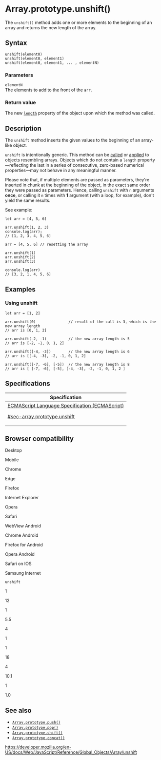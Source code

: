 # Array.prototype.unshift()

The `unshift()` method adds one or more elements to the beginning of an array and returns the new length of the array.

## Syntax

    unshift(element0)
    unshift(element0, element1)
    unshift(element0, element1, ... , elementN)

### Parameters

`elementN`  
The elements to add to the front of the `arr`.

### Return value

The new [`length`](length) property of the object upon which the method was called.

## Description

The `unshift` method inserts the given values to the beginning of an array-like object.

`unshift` is intentionally generic. This method can be [called](../function/call) or [applied](../function/apply) to objects resembling arrays. Objects which do not contain a `length` property—reflecting the last in a series of consecutive, zero-based numerical properties—may not behave in any meaningful manner.

Please note that, if multiple elements are passed as parameters, they're inserted in chunk at the beginning of the object, in the exact same order they were passed as parameters. Hence, calling `unshift` with `n` arguments **once**, or calling it `n` times with **1** argument (with a loop, for example), don't yield the same results.

See example:

    let arr = [4, 5, 6]

    arr.unshift(1, 2, 3)
    console.log(arr);
    // [1, 2, 3, 4, 5, 6]

    arr = [4, 5, 6] // resetting the array

    arr.unshift(1)
    arr.unshift(2)
    arr.unshift(3)

    console.log(arr)
    // [3, 2, 1, 4, 5, 6]

## Examples

### Using unshift

    let arr = [1, 2]

    arr.unshift(0)               // result of the call is 3, which is the new array length
    // arr is [0, 1, 2]

    arr.unshift(-2, -1)          // the new array length is 5
    // arr is [-2, -1, 0, 1, 2]

    arr.unshift([-4, -3])        // the new array length is 6
    // arr is [[-4, -3], -2, -1, 0, 1, 2]

    arr.unshift([-7, -6], [-5])  // the new array length is 8
    // arr is [ [-7, -6], [-5], [-4, -3], -2, -1, 0, 1, 2 ]

## Specifications

<table><thead><tr class="header"><th>Specification</th></tr></thead><tbody><tr class="odd"><td><a href="https://tc39.es/ecma262/#sec-array.prototype.unshift">ECMAScript Language Specification (ECMAScript) 
<br/>


<span class="small">#sec-array.prototype.unshift</span></a></td></tr></tbody></table>

## Browser compatibility

Desktop

Mobile

Chrome

Edge

Firefox

Internet Explorer

Opera

Safari

WebView Android

Chrome Android

Firefox for Android

Opera Android

Safari on IOS

Samsung Internet

`unshift`

1

12

1

5.5

4

1

1

18

4

10.1

1

1.0

## See also

-   [`Array.prototype.push()`](push)
-   [`Array.prototype.pop()`](pop)
-   [`Array.prototype.shift()`](shift)
-   [`Array.prototype.concat()`](concat)

<a href="https://developer.mozilla.org/en-US/docs/Web/JavaScript/Reference/Global_Objects/Array/unshift" class="_attribution-link">https://developer.mozilla.org/en-US/docs/Web/JavaScript/Reference/Global_Objects/Array/unshift</a>
